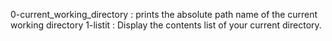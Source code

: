 0-current_working_directory : prints the absolute path name of the current working directory
1-listit : Display the contents list of your current directory.

